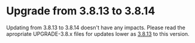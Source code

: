 # Upgrade from 3.8.13 to 3.8.14

Updating from 3.8.13 to 3.8.14 doesn't have any impacts. Please read the apropriate UPGRADE-3.8.x files for updates lower as [3.8.13](UPGRADE-3.8.13.md) to this version.
